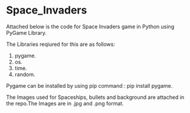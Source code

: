 # Space_Invaders

Attached below is the code for Space Invaders game in Python using PyGame Library.

The Libraries reqiured for this are as follows:
1) pygame.
2) os.
3) time.
4) random.

Pygame can be installed by using pip command : pip install pygame.

The Images used for Spaceships, bullets and background are attached in the repo.The Images are in .jpg and .png format.

